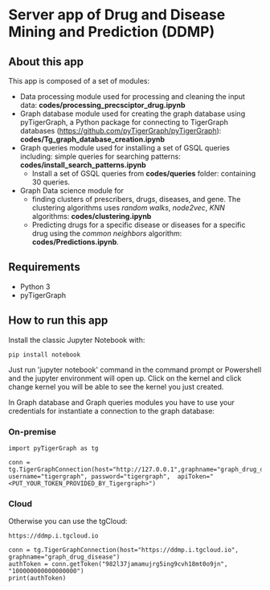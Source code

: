 # Server app of Drug and Disease Mining and Prediction (DDMP)

## About this app

This app is composed of a set of modules:
* Data processing module used for processing and cleaning the input data: **codes/processing_precsciptor_drug.ipynb**
* Graph database module used for creating the graph database using pyTigerGraph, a Python package for connecting to TigerGraph databases (https://github.com/pyTigerGraph/pyTigerGraph): **codes/Tg_graph_database_creation.ipynb**
* Graph queries module used for installing a set of GSQL queries including: simple queries for searching patterns: **codes/install_search_patterns.ipynb**
  * Install a set of GSQL queries from **codes/queries** folder: containing 30 queries.
* Graph Data science module for 
  * finding clusters of prescribers, drugs, diseases, and gene. The clustering algorithms uses *random walks*,  *node2vec*, *KNN* algorithms: **codes/clustering.ipynb**
  * Predicting drugs for a specific disease or diseases for a specific drug using the *common neighbors* algorithm: **codes/Predictions.ipynb**.

## Requirements

* Python 3
* pyTigerGraph

## How to run this app

Install the classic Jupyter Notebook with:

```
pip install notebook
```
Just run 'jupyter notebook' command in the command prompt or Powershell and the jupyter environment will open up. Click on the kernel and click change kernel you will be able to see the kernel you just created.

In Graph database and Graph queries modules you have to use your credentials for instantiate a connection to the graph database:
### On-premise
```
import pyTigerGraph as tg

conn = tg.TigerGraphConnection(host="http://127.0.0.1",graphname="graph_drug_disease", username="tigergraph", password="tigergraph",  apiToken="<PUT_YOUR_TOKEN_PROVIDED_BY_Tigergraph>")

```

### Cloud
Otherwise you can use the tgCloud: 
```
https://ddmp.i.tgcloud.io
```
```
conn = tg.TigerGraphConnection(host="https://ddmp.i.tgcloud.io", graphname="graph_drug_disease")
authToken = conn.getToken("982l37jamamujrg5ing9cvh18mt0o9jn", "100000000000000000")
print(authToken)
```

